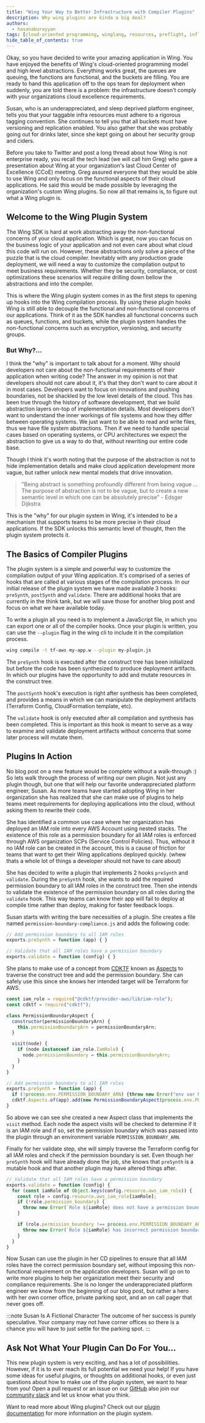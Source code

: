 ```yaml
---
title: "Wing Your Way to Better Infrastructure with Compiler Plugins"
description: Why wing plugins are kinda a big deal?
authors: 
  - hasanaburayyan
tags: [cloud-oriented programming, winglang, resources, preflight, inflight, iac, security]
hide_table_of_contents: true
---
```


<!-- TODO: maybe consider telling this story from the platfrom engineer's side -->

Okay, so you have decided to write your amazing application in Wing. You have enjoyed the benefits
of Wing's cloud-oriented programming model and high level abstractions. Everything works great, the
queues are queuing, the functions are functional, and the buckets are filling. You are ready to hand
this application off to the ops team for deployment when suddenly, you are told there is a problem:
the infrastructure doesn't comply with your organizations cloud excellence requirements. 

Susan, who is an underappreciated, and sleep deprived platform engineer, tells you that your
taggable infra resources must adhere to a rigorous tagging convention. She continues to tell you
that all buckets must have versioning and replication enabled. You also gather that she was probably
going out for drinks later, since she kept going on about her security group and ciders.

Before you take to Twitter and post a long thread about how Wing is not enterprise ready, you recall
the tech lead (we will call him Greg) who gave a presentation about Wing at your organization's last
Cloud Center of Excellence (CCoE) meeting. Greg assured everyone that they would be able to use Wing
and only focus on the functional aspects of their cloud applications. He said this would be made
possible by leveraging the organization's custom Wing plugins. So now all that remains is, to figure
out what a Wing plugin is.

## Welcome to the Wing Plugin System

The Wing SDK is hard at work abstracting away the non-functional concerns of your cloud application.
Which is great, now you can focus on the business logic of your application and not even care about
what cloud this code will run on. However, these abstractions only solve a piece of the puzzle that
is the cloud compiler. Inevitably with any production grade deployment, we will need a way to
customize the compilation output to meet business requirements. Whether they be security,
compliance, or cost optimizations these scenarios will require drilling down bellow the
abstractions and into the compiler.

This is where the Wing plugin system comes in as the first steps to opening up hooks into the Wing
compilation process. By using these plugin hooks Wing is still able to decouple the functional and
non-functional concerns of our applications. Think of it as the SDK handles all functional concerns
such as queues, functions, and buckets, while the plugin system handles the non-functional concerns
such as encryption, versioning, and security groups.

### But Why?... 

I think the "why" is important to talk about for a moment. Why should developers not care about the
non-functional requirements of their application when writing code? The answer in my opinion is not
that developers should not care about it, it's that they don't want to care about it in most cases.
Developers want to focus on innovations and pushing boundaries, not be shackled by the low level
details of the cloud. This has been true through the history of software development, that we build
abstraction layers on-top of implementation details. Most developers don't want to understand the
inner workings of file systems and how they differ between operating systems. We just want to be
able to read and write files, thus we have file system abstractions. Then if we need to handle
special cases based on operating systems, or CPU architectures we expect the abstraction to give us
a way to do that, without rewriting our entire code base.

Though I think it's worth noting that the purpose of the abstraction is not to hide implementation
details and make cloud application development more vague, but rather unlock new mental models that
drive innovation. 

> "Being abstract is something profoundly different from being vague … The
> purpose of abstraction is not to be vague, but to create a new semantic level 
in which one can be absolutely precise" - Edsger Dijkstra

This is the "why" for our plugin system in Wing, it's intended to be a mechanism that supports teams
to be more precise in their cloud applications. If the SDK unlocks this semantic level of thought,
 then the plugin system protects it. 


## The Basics of Compiler Plugins

The plugin system is a simple and powerful way to customize the compilation output of your Wing
application. It's comprised of a series of hooks that are called at various stages of the
compilation process. In our initial release of the plugin system we have made available 3 hooks:
`preSynth`, `postSynth` and `validate`. There are additional hooks that are currently in the think
tank, but we will save those for another blog post and focus on what we have available today.

To write a plugin all you need is to implement a JavaScript file, in which you can export one or all
of the compiler hooks. Once your plugin is written, you can use the `--plugin` flag in the wing cli
 to include it in the compilation process.

```sh
wing compile -t tf-aws my-app.w --plugin my-plugin.js
```

The `preSynth` hook is executed after the construct tree has been initialized but before the code
has been synthesized to produce deployment artifacts. In which our plugins have the opportunity to
add and mutate resources in the construct tree.

The `postSynth` hook's execution is right after synthesis has been completed, and provides a means
in which we can manipulate the deployment artifacts (Terraform Config, CloudFormation template,
 etc).

The `validate` hook is only executed after all compilation and synthesis has been completed. This is
important as this hook is meant to serve as a way to examine and validate deployment artifacts
without concerns that some later process will mutate them.

## Plugins In Action

No blog post on a new feature would be complete without a walk-through :) So lets walk through the
process of writing our own plugin. Not just any plugin though, but one that will help our favorite
 underappreciated platform engineer, Susan. As more teams have started adopting Wing in her
 organization she has realized that she can make use of plugins to help teams meet requirements for
 deploying applications into the cloud, without asking them to rewrite their code.

She has identified a common use case where her organization has deployed an IAM role into every AWS
Account using nested stacks. The existence of this role as a permission boundary for all IAM roles
is enforced through AWS organization SCPs (Service Control Policies). Thus, without it no IAM role can be created in the
account, this is a cause of friction for teams that want to get their Wing applications deployed
quickly. (whew thats a whole lot of things a developer should not have to care about)

She has decided to write a plugin that implements 2 hooks `preSynth` and `validate`. During the
`preSynth` hook, she wants to add the required permission boundary to all IAM roles in the construct
tree. Then she intends to validate the existence of the permission boundary on all roles during the
`validate` hook. This way teams can know their app will fail to deploy at compile time rather than
deploy, making for faster feedback loops.

Susan starts with writing the bare necessities of a plugin. She creates a file named
 `permission-boundary-compliance.js` and adds the following code:

```js
// Add permission boundary to all IAM roles
exports.preSynth = function (app) { }

// Validate that all IAM roles have a permission boundary
exports.validate = function (config) { }
```

She plans to make use of a concept from [CDKTF](https://developer.hashicorp.com/terraform/cdktf)
known as [Aspects](https://developer.hashicorp.com/terraform/cdktf/concepts/aspects) to traverse the
construct tree and add the permission boundary. She can safely use this since she knows her intended
target will be Terraform for AWS.

```js
const iam_role = require("@cdktf/provider-aws/lib/iam-role");
const cdktf = require("cdktf");

class PermissionBoundaryAspect {
  constructor(permissionBoundaryArn) {
    this.permissionBoundaryArn = permissionBoundaryArn;
  }

  visit(node) {
    if (node instanceof iam_role.IamRole) {
      node.permissionsBoundary = this.permissionBoundaryArn;
    }
  }
}

// Add permission boundary to all IAM roles
exports.preSynth = function (app) {
  if (!process.env.PERMISSION_BOUNDARY_ARN) {throw new Error("env var PERMISSION_BOUNDARY_ARN not set")}
  cdktf.Aspects.of(app).add(new PermissionBoundaryAspect(process.env.PERMISSION_BOUNDARY_ARN))
}
```

So above we can see she created a new Aspect class that implements the `visit` method. Each node the
aspect visits will be checked to determine if it is an IAM role and if so, set the permission
boundary which was passed into the plugin through an environment variable `PERMISSION_BOUNDARY_ARN`.

Finally for her validate step, she will simply traverse the Terraform config for all IAM roles and
check if the permission boundary is set. Even though her `preSynth` hook will have already done the
job, she knows that `preSynth` is a mutable hook and that another plugin may have altered things
after.

```js
// Validate that all IAM roles have a permission boundary
exports.validate = function (config) {
  for (const iamRole of Object.keys(config.resource.aws_iam_role)) {
    const role = config.resource.aws_iam_role[iamRole];
    if (!role.permission_boundary) {
      throw new Error(`Role ${iamRole} does not have a permission boundary`);
    }

    if (role.permission_boundary !== process.env.PERMISSION_BOUNDARY_ARN) {
      throw new Error(`Role ${iamRole} has incorrect permission boundary. Expected: ${process.env.PERMISSION_BOUNDARY_ARN} but got: ${role.permission_boundary}}`);
    }
  }
}
```

Now Susan can use the plugin in her CD pipelines to ensure that all IAM roles have the correct
permission boundary set, without imposing this non-functional requirement on the application
developers. Susan will go on to write more plugins to help her organization meet their security and
compliance requirements. She is no longer the underappreciated platform engineer we know from the
beginning of our blog post, but rather a hero with her own corner office, private parking spot, and
an on call pager that never goes off.

:::note Susan Is A Fictional Character
The outcome of her success is purely speculative. Your company may not have
corner offices so there is a chance you will have to just settle for the parking spot.
:::

## Ask Not What Your Plugin Can Do For You...

This new plugin system is very exciting, and has a lot of possibilities. However, if it is to ever
reach its full potential we need your help! If you have some ideas for useful plugins, or thoughts on
additional hooks, or even just questions about how to make use of the plugin system, we want to hear
from you! Open a pull request or an issue on our [GitHub](https://github.com/winglang/wing) also
join our [community slack](https://t.winglang.io/slack) and let us know what you think.

Want to read more about Wing plugins? Check out our 
[plugin documentation](https://docs.winglang.io/reference/compiler-plugins) for more information on the
plugin system.
